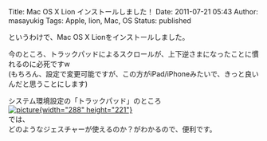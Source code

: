 Title: Mac OS X Lion インストールしました！
Date: 2011-07-21 05:43
Author: masayukig
Tags: Apple, lion, Mac, OS
Status: published


というわけで、Mac OS X Lionをインストールしました。  

今のところ、トラックパッドによるスクロールが、上下逆さまになったことに慣れるのに必死ですw  
(もちろん、設定で変更可能ですが、この方がiPad/iPhoneみたいで、きっと良いんだと思うことにします)

システム環境設定の「トラックパッド」のところ  
[![picture](https://lh6.googleusercontent.com/-f9NaPsKenmo/Tjr6xcCGivI/AAAAAAAAg6M/GW4ygmcTaqw/s288/5958547975_802fe61e7b_o.png){width="288"
height="221"}](https://picasaweb.google.com/lh/photo/FGVjJpyGSCztyBKrzx4zXA?feat=embedwebsite)  
では、  
どのようなジェスチャーが使えるのか？がわかるので、便利です。

